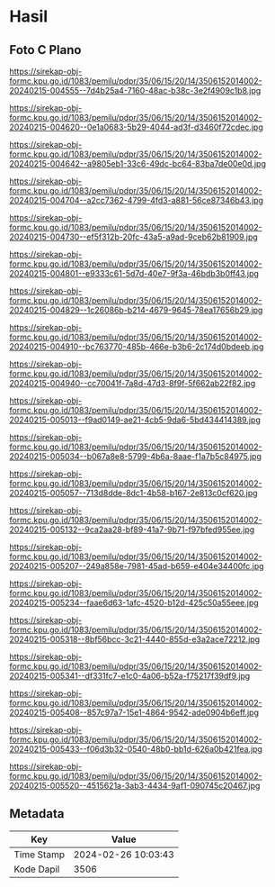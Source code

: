 # Hasil

## Foto C Plano

https://sirekap-obj-formc.kpu.go.id/1083/pemilu/pdpr/35/06/15/20/14/3506152014002-20240215-004555--7d4b25a4-7160-48ac-b38c-3e2f4909c1b8.jpg

https://sirekap-obj-formc.kpu.go.id/1083/pemilu/pdpr/35/06/15/20/14/3506152014002-20240215-004620--0e1a0683-5b29-4044-ad3f-d3460f72cdec.jpg

https://sirekap-obj-formc.kpu.go.id/1083/pemilu/pdpr/35/06/15/20/14/3506152014002-20240215-004642--a9805eb1-33c6-49dc-bc64-83ba7de00e0d.jpg

https://sirekap-obj-formc.kpu.go.id/1083/pemilu/pdpr/35/06/15/20/14/3506152014002-20240215-004704--a2cc7362-4799-4fd3-a881-56ce87346b43.jpg

https://sirekap-obj-formc.kpu.go.id/1083/pemilu/pdpr/35/06/15/20/14/3506152014002-20240215-004730--ef5f312b-20fc-43a5-a9ad-9ceb62b81909.jpg

https://sirekap-obj-formc.kpu.go.id/1083/pemilu/pdpr/35/06/15/20/14/3506152014002-20240215-004801--e9333c61-5d7d-40e7-9f3a-46bdb3b0ff43.jpg

https://sirekap-obj-formc.kpu.go.id/1083/pemilu/pdpr/35/06/15/20/14/3506152014002-20240215-004829--1c26086b-b214-4679-9645-78ea17656b29.jpg

https://sirekap-obj-formc.kpu.go.id/1083/pemilu/pdpr/35/06/15/20/14/3506152014002-20240215-004910--bc763770-485b-466e-b3b6-2c174d0bdeeb.jpg

https://sirekap-obj-formc.kpu.go.id/1083/pemilu/pdpr/35/06/15/20/14/3506152014002-20240215-004940--cc70041f-7a8d-47d3-8f9f-5f662ab22f82.jpg

https://sirekap-obj-formc.kpu.go.id/1083/pemilu/pdpr/35/06/15/20/14/3506152014002-20240215-005013--f9ad0149-ae21-4cb5-9da6-5bd434414389.jpg

https://sirekap-obj-formc.kpu.go.id/1083/pemilu/pdpr/35/06/15/20/14/3506152014002-20240215-005034--b067a8e8-5799-4b6a-8aae-f1a7b5c84975.jpg

https://sirekap-obj-formc.kpu.go.id/1083/pemilu/pdpr/35/06/15/20/14/3506152014002-20240215-005057--713d8dde-8dc1-4b58-b167-2e813c0cf620.jpg

https://sirekap-obj-formc.kpu.go.id/1083/pemilu/pdpr/35/06/15/20/14/3506152014002-20240215-005132--9ca2aa28-bf89-41a7-9b71-f97bfed955ee.jpg

https://sirekap-obj-formc.kpu.go.id/1083/pemilu/pdpr/35/06/15/20/14/3506152014002-20240215-005207--249a858e-7981-45ad-b659-e404e34400fc.jpg

https://sirekap-obj-formc.kpu.go.id/1083/pemilu/pdpr/35/06/15/20/14/3506152014002-20240215-005234--faae6d63-1afc-4520-b12d-425c50a55eee.jpg

https://sirekap-obj-formc.kpu.go.id/1083/pemilu/pdpr/35/06/15/20/14/3506152014002-20240215-005318--8bf56bcc-3c21-4440-855d-e3a2ace72212.jpg

https://sirekap-obj-formc.kpu.go.id/1083/pemilu/pdpr/35/06/15/20/14/3506152014002-20240215-005341--df331fc7-e1c0-4a06-b52a-f75217f39df9.jpg

https://sirekap-obj-formc.kpu.go.id/1083/pemilu/pdpr/35/06/15/20/14/3506152014002-20240215-005408--857c97a7-15e1-4864-9542-ade0904b6eff.jpg

https://sirekap-obj-formc.kpu.go.id/1083/pemilu/pdpr/35/06/15/20/14/3506152014002-20240215-005433--f06d3b32-0540-48b0-bb1d-626a0b421fea.jpg

https://sirekap-obj-formc.kpu.go.id/1083/pemilu/pdpr/35/06/15/20/14/3506152014002-20240215-005520--4515621a-3ab3-4434-9af1-090745c20467.jpg


## Metadata

| Key        | Value               |
| ---------- | ------------------- |
| Time Stamp | 2024-02-26 10:03:43 |
| Kode Dapil | 3506                |



